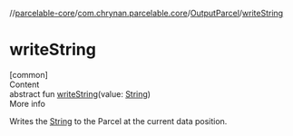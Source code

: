 //[parcelable-core](../../../index.md)/[com.chrynan.parcelable.core](../index.md)/[OutputParcel](index.md)/[writeString](write-string.md)



# writeString  
[common]  
Content  
abstract fun [writeString](write-string.md)(value: [String](https://kotlinlang.org/api/latest/jvm/stdlib/kotlin/-string/index.html))  
More info  


Writes the [String](write-string.md) to the Parcel at the current data position.

  



